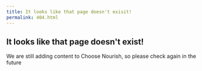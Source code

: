 ```yaml
---
title: It looks like that page doesn't exisit!
permalink: 404.html
---
```


## It looks like that page doesn't exist!

We are still adding content to Choose Nourish, so please check again in the future
